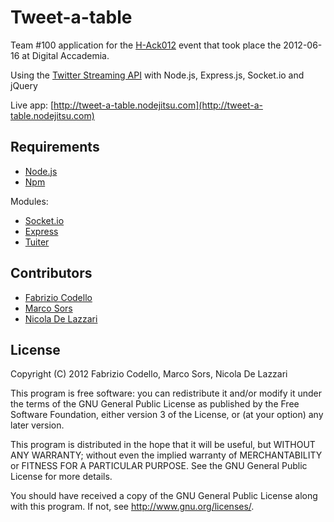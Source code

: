 Tweet-a-table
=============

Team #100 application for the [H-Ack012](http://h-ack.herokuapp.com) event that took place the 2012-06-16 at Digital Accademia.

Using the [Twitter Streaming API](https://dev.twitter.com/docs/streaming-api/methods) with Node.js, Express.js, Socket.io and jQuery

Live app: [http://tweet-a-table.nodejitsu.com](http://tweet-a-table.nodejitsu.com)

Requirements
------------

* [Node.js](http://nodejs.org/)
* [Npm](http://npmjs.org/)

Modules:

* [Socket.io](http://socket.io/)
* [Express](http://expressjs.com/)
* [Tuiter](https://github.com/danzajdband/Tuiter)

Contributors
------------

* [Fabrizio Codello](http://fabryz.com/)
* [Marco Sors](http://www.web-expert.it/)
* [Nicola De Lazzari](https://twitter.com/#!/Nicola_DL)

License
-------

Copyright (C) 2012 Fabrizio Codello, Marco Sors, Nicola De Lazzari

This program is free software: you can redistribute it and/or modify
it under the terms of the GNU General Public License as published by
the Free Software Foundation, either version 3 of the License, or
(at your option) any later version.

This program is distributed in the hope that it will be useful,
but WITHOUT ANY WARRANTY; without even the implied warranty of
MERCHANTABILITY or FITNESS FOR A PARTICULAR PURPOSE.  See the
GNU General Public License for more details.

You should have received a copy of the GNU General Public License
along with this program.  If not, see <http://www.gnu.org/licenses/>.